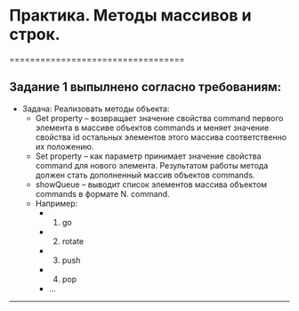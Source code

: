 # Практика. Методы массивов и строк.
==================================
 ## Задание 1 выпылнено согласно требованиям:
 - Задача: Реализовать методы объекта: 
   -   Get property – возвращает значение свойства command первого элемента в массиве объектов commands и меняет значение свойства id остальных элементов этого массива соответственно их положению. 
   -   Set property – как параметр принимает значение свойства command для нового элемента. Результатом работы метода должен стать дополненный массив объектов commands.
   -   showQueue – выводит список элементов массива объектом commands в формате N. command. 
   -   Например: 
       - 1. go  
       - 2. rotate 
       - 3. push 
       - 4. pop 
       - …
-------------------------------------------
